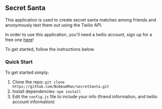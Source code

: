 ## Secret Santa

This application is used to create secret santa matches among friends and anonymously text them out using the Twilio API.

In order to use this application, you'll need a twilio account, sign up for a free one [here](https://www.twilio.com/try-twilio)!

To get started, follow the instructions below.

### Quick Start

To get started simply:
 1. Clone the repo: ```git clone https://github.com/BobbumMan/secretSanta.git```
 2. Install dependencies: ```npm install```
 3. Edit the ```config.js``` file to include your info (friend information, and twilio account information)
